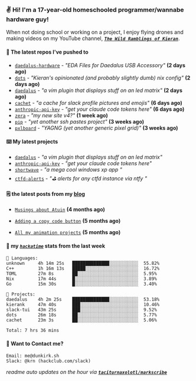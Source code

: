### ✌️ Hi! I'm a 17-year-old homeschooled programmer/wannabe hardware guy!

When not doing school or working on a project, I enjoy flying drones and making videos on my YouTube channel, [**_`The Wild Ramblings of Kieran`_**](https://youtube.com/@kieran.rambles).

#### 👷 The latest repos I've pushed to

- [`daedalus-hardware`](https://github.com/geschmit/daedalus-hardware) - _"EDA Files for Daedalus USB Accessory"_ **(2 days ago)**
- [`dots`](https://github.com/taciturnaxolotl/dots) - _"Kieran's opinionated (and probably slightly dumb) nix config"_ **(2 days ago)**
- [`daedalus`](https://github.com/taciturnaxolotl/daedalus) - _"a vim plugin that displays stuff on an led matrix"_ **(2 days ago)**
- [`cachet`](https://github.com/taciturnaxolotl/cachet) - _"a cache for slack profile pictures and emojis"_ **(6 days ago)**
- [`anthropic-api-key`](https://github.com/taciturnaxolotl/anthropic-api-key) - _"get your claude code tokens here"_ **(6 days ago)**
- [`zera`](https://github.com/taciturnaxolotl/zera) - _"my new site v4?"_ **(1 week ago)**
- [`pip`](https://github.com/taciturnaxolotl/pip) - _"yet another ssh pastes project"_ **(3 weeks ago)**
- [`pxlboard`](https://github.com/taciturnaxolotl/pxlboard) - _"YAGNG (yet another generic pixel grid)"_ **(3 weeks ago)**

#### ⌨️ My latest projects

- [`daedalus`](https://github.com/taciturnaxolotl/daedalus) - _"a vim plugin that displays stuff on an led matrix"_
- [`anthropic-api-key`](https://github.com/taciturnaxolotl/anthropic-api-key) - _"get your claude code tokens here"_
- [`shortwave`](https://github.com/taciturnaxolotl/shortwave) - _"a mega cool windows xp app "_
- [`ctfd-alerts`](https://github.com/taciturnaxolotl/ctfd-alerts) - _"⛳ alerts for any ctfd instance via ntfy "_

#### 🗒️ the latest posts from my [blog](https://dunkirk.sh)

- [`Musings about Atuin`](https://dunkirk.sh/blog/atuin/) **(4 months ago)**

- [`Adding a copy code button`](https://dunkirk.sh/blog/adding-a-copy-button/) **(5 months ago)**

- [`All my animation projects`](https://dunkirk.sh/blog/my-animations/) **(5 months ago)**



#### 📡 my [_`hackatime`_](https://waka.hackclub.com) stats from the last week

```text
💾 Languages:
unknown     4h 14m 25s   ██████████████░░░░░░░░░░░  55.82%
C++         1h 16m 13s   █████░░░░░░░░░░░░░░░░░░░░  16.72%
TOML        27m 8s       ██░░░░░░░░░░░░░░░░░░░░░░░  5.95%
Nix         17m 44s      █░░░░░░░░░░░░░░░░░░░░░░░░  3.89%
Go          15m 30s      █░░░░░░░░░░░░░░░░░░░░░░░░  3.40%

💼 Projects:
daedalus    4h 2m 25s    ██████████████░░░░░░░░░░░  53.18%
kierank     47m 40s      ███░░░░░░░░░░░░░░░░░░░░░░  10.46%
slack-tui   43m 25s      ███░░░░░░░░░░░░░░░░░░░░░░  9.52%
dots        26m 18s      ██░░░░░░░░░░░░░░░░░░░░░░░  5.77%
cachet      23m 3s       ██░░░░░░░░░░░░░░░░░░░░░░░  5.06%

Total: 7 hrs 36 mins
```

#### 📮 Want to Contact me?

```text
Email: me@dunkirk.sh
Slack: @krn (hackclub.com/slack)
```

_readme auto updates on the hour via [**`taciturnaxolotl/markscribe`**](https://github.com/taciturnaxolotl/markscribe)_
